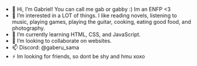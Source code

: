 - 👋 Hi, I’m Gabriel! You can call me gab or gabby :) Im an ENFP <3
- 👀 I’m interested in a LOT of things. I like reading novels, listening to music, playing games, playing the guitar, cooking, eating good food, and photography.
- 🌱 I’m currently learning HTML, CSS, and JavaScript.
- 💞️ I’m looking to collaborate on websites.
- 📫 Discord: @gaberu_sama
- ⚡ Im looking for friends, so dont be shy and hmu xoxo

<!---
gabcakee/gabcakee is a ✨ special ✨ repository because its `README.md` (this file) appears on your GitHub profile.
You can click the Preview link to take a look at your changes.
--->
